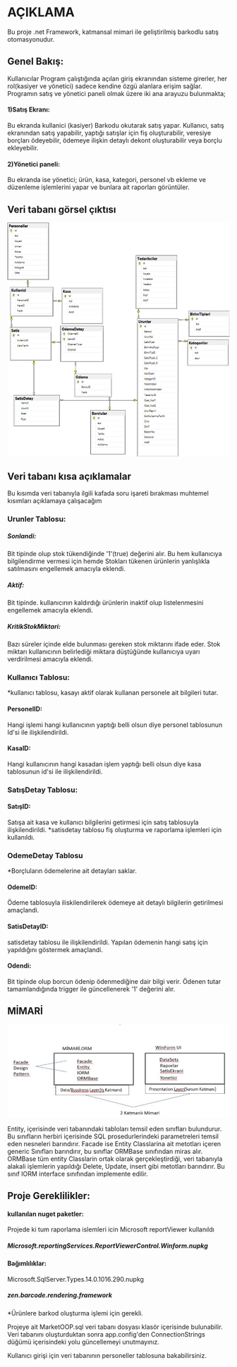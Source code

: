 # AÇIKLAMA
Bu proje .net Framework, katmansal mimari ile geliştirilmiş barkodlu satış otomasyonudur.
## Genel Bakış:
Kullanıcılar Program çalıştığında açılan giriş ekranından sisteme girerler, her rol(kasiyer ve yönetici)
sadece kendine özgü alanlara erişim sağlar.
Programın satış ve yönetici paneli olmak üzere iki ana arayuzu bulunmakta;
#### 1)Satış Ekranı: 
Bu ekranda kullanici (kasiyer) Barkodu okutarak satış yapar.
Kullanıcı, satış ekranından satış yapabilir, yaptığı satışlar için fiş oluşturabilir, veresiye borçları ödeyebilir, ödemeye ilişkin detaylı dekont oluşturabilir veya borçlu ekleyebilir.
#### 2)Yönetici paneli:
Bu ekranda ise yönetici; ürün, kasa, kategori, personel vb ekleme ve düzenleme işlemlerini yapar ve bunlara ait raporları görüntüler.
## Veri tabanı görsel çıktısı
![alt text](https://github.com/Emel212/MarketOOP/blob/master/MarketOOP.png?raw=true)

## Veri tabanı kısa açıklamalar
Bu kısımda veri tabanıyla ilgili kafada soru işareti bırakması muhtemel kısımları açıklamaya çalışacağım
### Urunler Tablosu:
##### Sonlandi:
Bit tipinde olup stok tükendiğinde '1'(true) değerini alır. Bu hem kullanıcıya bilgilendirme vermesi için hemde Stokları tükenen ürünlerin yanlışlıkla satılmasını engellemek amacıyla eklendi.
##### Aktif:
Bit tipinde. kullanıcının kaldırdığı ürünlerin inaktif olup listelenmesini engellemek amacıyla eklendi.
##### KritikStokMiktari:
Bazı süreler içinde elde bulunması gereken stok miktarını ifade eder. Stok miktarı kullanıcının belirlediği miktara düştüğünde kullanıcıya uyarı verdirilmesi amacıyla eklendi.
### Kullanıcı Tablosu:
*kullanıcı tablosu, kasayı aktif olarak kullanan personele ait bilgileri tutar.
#### PersonelID:
Hangi işlemi hangi kullanıcının yaptığı belli olsun diye personel tablosunun Id'si ile ilişkilendirildi.
#### KasaID:
Hangi kullanıcının hangi kasadan işlem yaptığı belli olsun diye kasa tablosunun id'si ile ilişkilendirildi.
### SatışDetay Tablosu:
#### SatışID:
Satışa ait kasa ve kullanıcı bilgilerini getirmesi için satış tablosuyla ilişkilendirildi.
*satisdetay tablosu fiş oluşturma ve raporlama işlemleri için kullanıldı.
### OdemeDetay Tablosu
*Borçluların ödemelerine ait detayları saklar.
#### OdemeID:
Ödeme tablosuyla iliskilendirilerek ödemeye ait detaylı bilgilerin getirilmesi amaçlandi.
#### SatisDetayID:
satisdetay tablosu ile ilişkilendirildi. Yapılan ödemenin hangi satış için yapıldığını göstermek amaçlandi.
#### Odendi:
Bit tipinde olup borcun ödenip ödenmediğine dair bilgi verir. Ödenen tutar tamamlandığında trigger ile güncellenerek '1' değerini alır.

## MİMARİ 

![alt text](https://github.com/Emel212/MarketOOP/blob/master/Mimari.jpg?raw=true)

Entity, içerisinde veri tabanındaki tabloları temsil eden sınıfları bulundurur. Bu sınıfların herbiri içerisinde SQL prosedurlerindeki parametreleri temsil eden nesneleri barındırır.
Facade ise Entity Classlarina ait metotları içeren generic Sınıfları barındırır, bu sınıflar ORMBase sınıfından miras alır.
ORMBase tüm entity Classlarin ortak olarak gerçekleştirdiği, veri tabanıyla alakali işlemlerin yapıldığı Delete, Update, insert gibi metotları barındırır. Bu sınıf IORM interface sınıfından implemente edilir.
## Proje Gereklilikler:
#### kullanılan nuget paketler:
Projede ki tum raporlama islemleri icin Microsoft reportViewer kullanıldı
##### Microsoft.reportingServices.ReportViewerControl.Winform.nupkg
#### Bağımlılıklar:
Microsoft.SqlServer.Types.14.0.1016.290.nupkg
 ##### zen.barcode.rendering.framework 
 *Ürünlere barkod oluşturma işlemi için gerekli.

Projeye ait MarketOOP.sql veri tabanı dosyası klasör içerisinde bulunabilir.
Veri tabanını oluşturduktan sonra app.config'den ConnectionStrings düğümü içerisindeki yolu güncellemeyi unutmayınız.

Kullanıcı girişi için veri tabanının personeller tablosuna bakabilirsiniz.
